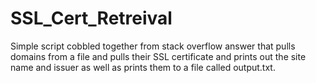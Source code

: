 # SSL_Cert_Retreival

Simple script cobbled together from stack overflow answer that pulls domains from a file and pulls their SSL certificate and prints out the site name and issuer as well as prints them to a file called output.txt.
